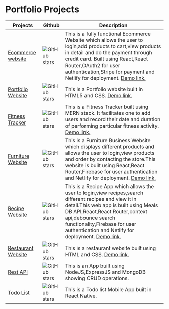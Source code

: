# Portfolio Projects

| Projects                                                                                | Github                                                                                                                      | Description                                                                                                                                                                                                                                                                                                                                |
| --------------------------------------------------------------------------------------- | --------------------------------------------------------------------------------------------------------------------------- | ------------------------------------------------------------------------------------------------------------------------------------------------------------------------------------------------------------------------------------------------------------------------------------------------------------------------------------------ |
| [Ecommerce website](https://github.com/kritika27/ecommerce-store-reactjs-stripe-oauth2) | ![GitHub stars](https://img.shields.io/github/stars/kritika27/ecommerce-store-reactjs-stripe-oauth2?style=flat&label=Stars) | This is a fully functional Ecommerce Website which allows the user to login,add products to cart,view products in detail and do the payment through credit card. Built using React,React Router,OAuth2 for user authentication,Stripe for payment and Netlify for deployment. [Demo link.](https://wizardly-panini-81c8e1.netlify.app/)    |
| [Portfolio Website](https://github.com/kritika27/portfolio)                             | ![GitHub stars](https://img.shields.io/github/stars/kritika27/portfolio?style=flat&label=Stars)                             | This is a Portfolio website built in HTML5 and CSS. [Demo link.](https://kritika27.github.io/portfolio/)                                                                                                                                                                                                                                   |
| [Fitness Tracker](https://github.com/kritika27/fitness-tracker-mern-stack-app)          | ![GitHub stars](https://img.shields.io/github/stars/kritika27/fitness-tracker-mern-stack-app?style=flat&label=Stars)        | This is a Fitness Tracker built using MERN stack. It facilitates one to add users and record their date and duration of performing particular fitness activity. [Demo link.](https://serene-volhard-1843cb.netlify.app/)                                                                                                                   |
| [Furniture Website](https://github.com/kritika27/furniture-website-react-firebase)      | ![GitHub stars](https://img.shields.io/github/stars/kritika27/furniture-website-react-firebase?style=flat&label=Stars)      | This is a Furniture Business Website which displays different products and allows the user to login,view products and order by contacting the store.This website is built using React,React Router,Firebase for user authentication and Netlify for deployment. [Demo link.](https://inspiring-rosalind-d587a9.netlify.app/)               |
| [Recipe Website](https://github.com/kritika27/recipe-reactjs-api-firebase)              | ![GitHub stars](https://img.shields.io/github/stars/kritika27/recipe-reactjs-api-firebase?style=flat&label=Stars)           | This is a Recipe App which allows the user to login,view recipes,search different recipes and view it in detail.This web app is built using Meals DB API,React,React Router,context api,debounce search functionality,Firebase for user authentication and Netlify for deployment. [Demo link.](https://hopeful-elion-e7c915.netlify.app/) |
| [Restaurant Website](https://github.com/kritika27/restaurant-website)                   | ![GitHub stars](https://img.shields.io/github/stars/kritika27/restaurant-website?style=flat&label=Stars)                    | This is a restaurant website built using HTML and CSS. [Demo link.](https://vigorous-beaver-01def2.netlify.app/)                                                                                                                                                                                                                           |
| [Rest API](https://github.com/kritika27/restapi-nodejs-express-mongodb)                 | ![GitHub stars](https://img.shields.io/github/stars/kritika27/restapi-nodejs-express-mongodb?style=flat&label=Stars)        | This is an App built using NodeJS,ExpressJS and MongoDB showing CRUD operations.                                                                                                                                                                                                                                                           |
| [Todo List](https://github.com/kritika27/todo-app-react-native)                         | ![GitHub stars](https://img.shields.io/github/stars/kritika27/todo-app-react-native?style=flat&label=Stars)                 | This is a Todo list Mobile App built in React Native.                                                                                                                                                                                                                                                                                      |
